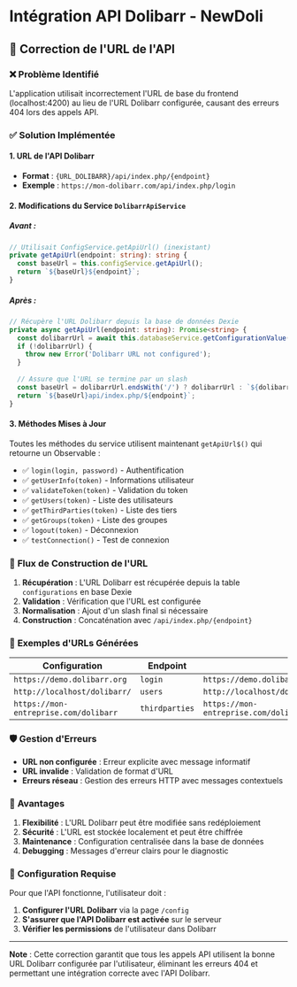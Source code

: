 # Intégration API Dolibarr - NewDoli

## 🔧 **Correction de l'URL de l'API**

### ❌ **Problème Identifié**
L'application utilisait incorrectement l'URL de base du frontend (localhost:4200) au lieu de l'URL Dolibarr configurée, causant des erreurs 404 lors des appels API.

### ✅ **Solution Implémentée**

#### **1. URL de l'API Dolibarr**
- **Format** : `{URL_DOLIBARR}/api/index.php/{endpoint}`
- **Exemple** : `https://mon-dolibarr.com/api/index.php/login`

#### **2. Modifications du Service `DolibarrApiService`**

##### **Avant** :
```typescript
// Utilisait ConfigService.getApiUrl() (inexistant)
private getApiUrl(endpoint: string): string {
  const baseUrl = this.configService.getApiUrl();
  return `${baseUrl}${endpoint}`;
}
```

##### **Après** :
```typescript
// Récupère l'URL Dolibarr depuis la base de données Dexie
private async getApiUrl(endpoint: string): Promise<string> {
  const dolibarrUrl = await this.databaseService.getConfigurationValue('dolibarr_url');
  if (!dolibarrUrl) {
    throw new Error('Dolibarr URL not configured');
  }
  
  // Assure que l'URL se termine par un slash
  const baseUrl = dolibarrUrl.endsWith('/') ? dolibarrUrl : `${dolibarrUrl}/`;
  return `${baseUrl}api/index.php/${endpoint}`;
}
```

#### **3. Méthodes Mises à Jour**

Toutes les méthodes du service utilisent maintenant `getApiUrl$()` qui retourne un Observable :

- ✅ `login(login, password)` - Authentification
- ✅ `getUserInfo(token)` - Informations utilisateur
- ✅ `validateToken(token)` - Validation du token
- ✅ `getUsers(token)` - Liste des utilisateurs
- ✅ `getThirdParties(token)` - Liste des tiers
- ✅ `getGroups(token)` - Liste des groupes
- ✅ `logout(token)` - Déconnexion
- ✅ `testConnection()` - Test de connexion

### 🔄 **Flux de Construction de l'URL**

1. **Récupération** : L'URL Dolibarr est récupérée depuis la table `configurations` en base Dexie
2. **Validation** : Vérification que l'URL est configurée
3. **Normalisation** : Ajout d'un slash final si nécessaire
4. **Construction** : Concaténation avec `/api/index.php/{endpoint}`

### 📝 **Exemples d'URLs Générées**

| Configuration | Endpoint | URL Finale |
|---------------|----------|------------|
| `https://demo.dolibarr.org` | `login` | `https://demo.dolibarr.org/api/index.php/login` |
| `http://localhost/dolibarr/` | `users` | `http://localhost/dolibarr/api/index.php/users` |
| `https://mon-entreprise.com/dolibarr` | `thirdparties` | `https://mon-entreprise.com/dolibarr/api/index.php/thirdparties` |

### 🛡️ **Gestion d'Erreurs**

- **URL non configurée** : Erreur explicite avec message informatif
- **URL invalide** : Validation de format d'URL
- **Erreurs réseau** : Gestion des erreurs HTTP avec messages contextuels

### 🚀 **Avantages**

1. **Flexibilité** : L'URL Dolibarr peut être modifiée sans redéploiement
2. **Sécurité** : L'URL est stockée localement et peut être chiffrée
3. **Maintenance** : Configuration centralisée dans la base de données
4. **Debugging** : Messages d'erreur clairs pour le diagnostic

### 🔧 **Configuration Requise**

Pour que l'API fonctionne, l'utilisateur doit :

1. **Configurer l'URL Dolibarr** via la page `/config`
2. **S'assurer que l'API Dolibarr est activée** sur le serveur
3. **Vérifier les permissions** de l'utilisateur dans Dolibarr

---

**Note** : Cette correction garantit que tous les appels API utilisent la bonne URL Dolibarr configurée par l'utilisateur, éliminant les erreurs 404 et permettant une intégration correcte avec l'API Dolibarr.
